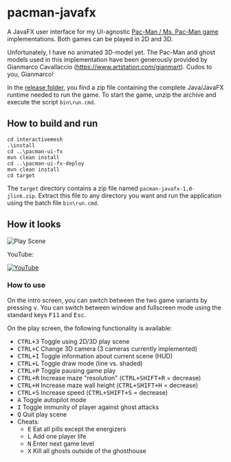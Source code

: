 # pacman-javafx

A JavaFX user interface for my UI-agnostic [Pac-Man / Ms. Pac-Man game](https://github.com/armin-reichert/pacman-basic) implementations. Both games can be played in 2D and 3D.

Unfortunately, I have no animated 3D-model yet. The Pac-Man and ghost models used in this implementation have been generously provided by Gianmarco Cavallaccio (https://www.artstation.com/gianmart). Cudos to you, Gianmarco! 

In the [release folder](https://github.com/armin-reichert/pacman-javafx/releases), you find a zip file containing the complete Java/JavaFX runtime needed to run the game. To start the game, unzip the archive and execute the script `bin\run.cmd`.

## How to build and run
```
cd interactivemesh
.\install
cd ..\pacman-ui-fx
mvn clean install
cd ..\pacman-ui-fx-deploy
mvn clean install
cd target
```

The `target` directory contains a zip file named `pacman-javafx-1.0-jlink.zip`. Extract this file to any directory you want and run the application using the batch file `bin\run.cmd`.  

## How it looks

![Play Scene](https://github.com/armin-reichert/pacman-javafx/blob/main/pacman-ui-fx/doc/playscene3D.png)

YouTube:

[![YouTube](https://github.com/armin-reichert/pacman-javafx/blob/main/pacman-ui-fx/doc/thumbnail.jpg)](https://youtu.be/t529vDUtCT0)

### How to use

On the intro screen, you can switch between the two game variants by pressing <kbd>v</kbd>. You can switch between window and fullscreen mode using the standard keys <kbd>F11</kbd> and <kbd>Esc</kbd>.

On the play screen, the following functionality is available:
- <kbd>CTRL+3</kbd> Toggle using 2D/3D play scene
- <kbd>CTRL+C</kbd> Change 3D camera (3 cameras currently implemented)
- <kbd>CTRL+I</kbd> Toggle information about current scene (HUD)
- <kbd>CTRL+L</kbd> Toggle draw mode (line vs. shaded)
- <kbd>CTRL+P</kbd> Toggle pausing game play
- <kbd>CTRL+R</kbd> Increase maze "resolution" (<kbd>CTRL+SHIFT+R</kbd> = decrease)
- <kbd>CTRL+H</kbd> Increase maze wall height (<kbd>CTRL+SHIFT+H</kbd> = decrease)
- <kbd>CTRL+S</kbd> Increase speed (<kbd>CTRL+SHIFT+S</kbd> = decrease)
- <kbd>A</kbd> Toggle autopilot mode
- <kbd>I</kbd> Toggle immunity of player against ghost attacks
- <kbd>Q</kbd> Quit play scene
- Cheats:
  - <kbd>E</kbd> Eat all pills except the energizers
  - <kbd>L</kbd> Add one player life
  - <kbd>N</kbd> Enter next game level
  - <kbd>X</kbd> Kill all ghosts outside of the ghosthouse 
